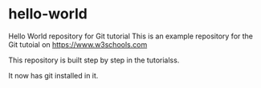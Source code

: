 # hello-world
Hello World repository for Git tutorial
This is an example repository for the Git tutoial on https://www.w3schools.com

This repository is built step by step in the tutorialss. 

It now has git installed in it.
